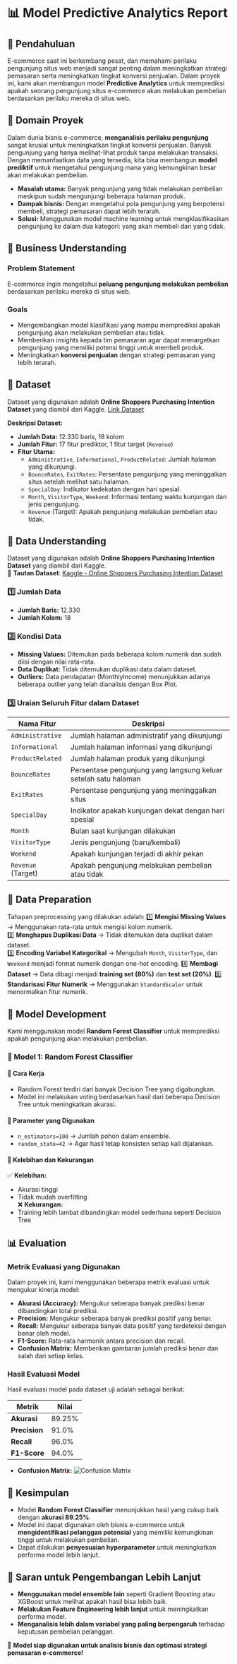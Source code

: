 # 📊 Model Predictive Analytics Report

## 📝 **Pendahuluan**
E-commerce saat ini berkembang pesat, dan memahami perilaku pengunjung situs web menjadi sangat penting dalam meningkatkan strategi pemasaran serta meningkatkan tingkat konversi penjualan. Dalam proyek ini, kami akan membangun model **Predictive Analytics** untuk memprediksi apakah seorang pengunjung situs e-commerce akan melakukan pembelian berdasarkan perilaku mereka di situs web.

## 📂 **Domain Proyek**
Dalam dunia bisnis e-commerce, **menganalisis perilaku pengunjung** sangat krusial untuk meningkatkan tingkat konversi penjualan. Banyak pengunjung yang hanya melihat-lihat produk tanpa melakukan transaksi. Dengan memanfaatkan data yang tersedia, kita bisa membangun **model prediktif** untuk mengetahui pengunjung mana yang kemungkinan besar akan melakukan pembelian.

- **Masalah utama:** Banyak pengunjung yang tidak melakukan pembelian meskipun sudah mengunjungi beberapa halaman produk.
- **Dampak bisnis:** Dengan mengetahui pola pengunjung yang berpotensi membeli, strategi pemasaran dapat lebih terarah.
- **Solusi:** Menggunakan model machine learning untuk mengklasifikasikan pengunjung ke dalam dua kategori: yang akan membeli dan yang tidak.

## 🔧 **Business Understanding**

### **Problem Statement**
E-commerce ingin mengetahui **peluang pengunjung melakukan pembelian** berdasarkan perilaku mereka di situs web.

### **Goals**
- Mengembangkan model klasifikasi yang mampu memprediksi apakah pengunjung akan melakukan pembelian atau tidak.
- Memberikan insights kepada tim pemasaran agar dapat menargetkan pengunjung yang memiliki potensi tinggi untuk membeli produk.
- Meningkatkan **konversi penjualan** dengan strategi pemasaran yang lebih terarah.

## 📂 **Dataset**
Dataset yang digunakan adalah **Online Shoppers Purchasing Intention Dataset** yang diambil dari Kaggle. [Link Dataset](https://www.kaggle.com/datasets/imakash3011/online-shoppers-purchasing-intention-dataset)

**Deskripsi Dataset:**
- **Jumlah Data:** 12.330 baris, 18 kolom
- **Jumlah Fitur:** 17 fitur prediktor, 1 fitur target (`Revenue`)
- **Fitur Utama:**
  - `Administrative`, `Informational`, `ProductRelated`: Jumlah halaman yang dikunjungi.
  - `BounceRates`, `ExitRates`: Persentase pengunjung yang meninggalkan situs setelah melihat satu halaman.
  - `SpecialDay`: Indikator kedekatan dengan hari spesial.
  - `Month`, `VisitorType`, `Weekend`: Informasi tentang waktu kunjungan dan jenis pengunjung.
  - `Revenue` (Target): Apakah pengunjung melakukan pembelian atau tidak.


## 📂 **Data Understanding**
Dataset yang digunakan adalah **Online Shoppers Purchasing Intention Dataset** yang diambil dari Kaggle.  
📌 **Tautan Dataset**: [Kaggle - Online Shoppers Purchasing Intention Dataset](https://www.kaggle.com/datasets/imakash3011/online-shoppers-purchasing-intention-dataset)

### **1️⃣ Jumlah Data**
- **Jumlah Baris:** 12.330
- **Jumlah Kolom:** 18

### **2️⃣ Kondisi Data**
- **Missing Values:** Ditemukan pada beberapa kolom numerik dan sudah diisi dengan nilai rata-rata.
- **Data Duplikat:** Tidak ditemukan duplikasi data dalam dataset.
- **Outliers:** Data pendapatan (MonthlyIncome) menunjukkan adanya beberapa outlier yang telah dianalisis dengan Box Plot.

### **3️⃣ Uraian Seluruh Fitur dalam Dataset**
| Nama Fitur         | Deskripsi |
|--------------------|------------|
| `Administrative`  | Jumlah halaman administratif yang dikunjungi |
| `Informational`   | Jumlah halaman informasi yang dikunjungi |
| `ProductRelated`  | Jumlah halaman produk yang dikunjungi |
| `BounceRates`     | Persentase pengunjung yang langsung keluar setelah satu halaman |
| `ExitRates`       | Persentase pengunjung yang meninggalkan situs |
| `SpecialDay`      | Indikator apakah kunjungan dekat dengan hari spesial |
| `Month`           | Bulan saat kunjungan dilakukan |
| `VisitorType`     | Jenis pengunjung (baru/kembali) |
| `Weekend`         | Apakah kunjungan terjadi di akhir pekan |
| `Revenue` (Target) | Apakah pengunjung melakukan pembelian atau tidak |


## 🔧 **Data Preparation**
Tahapan preprocessing yang dilakukan adalah:
1️⃣ **Mengisi Missing Values** → Menggunakan rata-rata untuk mengisi kolom numerik.  
2️⃣ **Menghapus Duplikasi Data** → Tidak ditemukan data duplikat dalam dataset.  
3️⃣ **Encoding Variabel Kategorikal** → Mengubah `Month`, `VisitorType`, dan `Weekend` menjadi format numerik dengan one-hot encoding.
4️⃣ **Membagi Dataset** → Data dibagi menjadi **training set (80%)** dan **test set (20%)**.
5️⃣ **Standarisasi Fitur Numerik** → Menggunakan `StandardScaler` untuk menormalkan fitur numerik.


## 🤖 **Model Development**
Kami menggunakan model **Random Forest Classifier** untuk memprediksi apakah pengunjung akan melakukan pembelian.

### **🔹 Model 1: Random Forest Classifier**
#### **🔸 Cara Kerja**
- Random Forest terdiri dari banyak Decision Tree yang digabungkan.
- Model ini melakukan voting berdasarkan hasil dari beberapa Decision Tree untuk meningkatkan akurasi.

#### **🔸 Parameter yang Digunakan**
- `n_estimators=100` → Jumlah pohon dalam ensemble.
- `random_state=42` → Agar hasil tetap konsisten setiap kali dijalankan.

#### **🔸 Kelebihan dan Kekurangan**
✅ **Kelebihan:**  
- Akurasi tinggi  
- Tidak mudah overfitting  
❌ **Kekurangan:**  
- Training lebih lambat dibandingkan model sederhana seperti Decision Tree

## 📊 **Evaluation**

### **Metrik Evaluasi yang Digunakan**
Dalam proyek ini, kami menggunakan beberapa metrik evaluasi untuk mengukur kinerja model:
- **Akurasi (Accuracy):** Mengukur seberapa banyak prediksi benar dibandingkan total prediksi.
- **Precision:** Mengukur seberapa banyak prediksi positif yang benar.
- **Recall:** Mengukur seberapa banyak data positif yang terdeteksi dengan benar oleh model.
- **F1-Score:** Rata-rata harmonik antara precision dan recall.
- **Confusion Matrix:** Memberikan gambaran jumlah prediksi benar dan salah dari setiap kelas.

### **Hasil Evaluasi Model**
Hasil evaluasi model pada dataset uji adalah sebagai berikut:

| Metrik        | Nilai  |
|--------------|--------|
| **Akurasi**  | 89.25% |
| **Precision** | 91.0%  |
| **Recall**   | 96.0%  |
| **F1-Score** | 94.0%  |

- **Confusion Matrix:**
![Confusion Matrix](https://github.com/user-attachments/assets/80f302fe-fe59-4258-82a8-c8c38d885907)

## 📌 **Kesimpulan**
- Model **Random Forest Classifier** menunjukkan hasil yang cukup baik dengan **akurasi 89.25%**.
- Model ini dapat digunakan oleh bisnis e-commerce untuk **mengidentifikasi pelanggan potensial** yang memiliki kemungkinan tinggi untuk melakukan pembelian.
- Dapat dilakukan **penyesuaian hyperparameter** untuk meningkatkan performa model lebih lanjut.

## 🔮 **Saran untuk Pengembangan Lebih Lanjut**
- **Menggunakan model ensemble lain** seperti Gradient Boosting atau XGBoost untuk melihat apakah hasil bisa lebih baik.
- **Melakukan Feature Engineering lebih lanjut** untuk meningkatkan performa model.
- **Menganalisis lebih dalam variabel yang paling berpengaruh** terhadap keputusan pembelian pelanggan.

🚀 **Model siap digunakan untuk analisis bisnis dan optimasi strategi pemasaran e-commerce!**